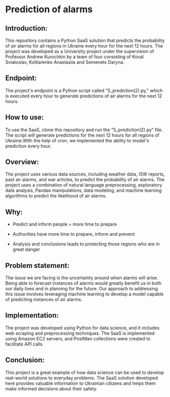# Prediction of alarms 

## Introduction:
This repository contains a Python SaaS solution that predicts the probability of air alarms for all regions in Ukraine every hour for the next 12 hours. The project was developed as a University project under the supervision of Professor Andrew Kurochkin by a team of four consisting of Koval Sviatoslav, Kotliarenko Anastasiia and Semenets Daryna. 

## Endpoint:
The project's endpoint is a Python script called "5_prediction(2).py," which is executed every hour to generate predictions of air alarms for the next 12 hours.

## How to use:
To use the SaaS, clone this repository and run the "5_prediction(2).py" file. The script will generate predictions for the next 12 hours for all regions of Ukraine.With the help of cron, we implemented the ability to model's prediction every hour.


## Overview:
The project uses various data sources, including weather data, ISW reports, past air alarms, and war articles, to predict the probability of air alarms. The project uses a combination of natural language preprocessing, exploratory data analysis, Pandas manipulations, data modeling, and machine learning algorithms to predict the likelihood of air alarms.


## Why:
- Predict and inform people = more time to prepare​

- Authorities have more time to prepare, inform and prevent ​

- Analysis and conclusions leads to protecting those regions who are in great danger​


## Problem statement:
The issue we are facing is the uncertainty around when alarms will arise. Being able to forecast instances of alarms would greatly benefit us in both our daily lives and in planning for the future. Our approach to addressing this issue involves leveraging machine learning to develop a model capable of predicting instances of air alarms.​

## Implementation:
The project was developed using Python for data science, and it includes web scraping and preprocessing techniques. The SaaS is implemented using Amazon EC2 servers, and PostMan collections were created to facilitate API calls.

## Conclusion:
This project is a great example of how data science can be used to develop real-world solutions to everyday problems. The SaaS solution developed here provides valuable information to Ukrainian citizens and helps them make informed decisions about their safety.
